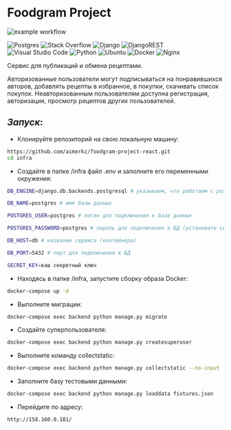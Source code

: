 # Foodgram Project

![example workflow](https://github.com/aimerkz/foodgram-project-react/actions/workflows/foodgram_workflow.yml/badge.svg)

![Postgres](https://img.shields.io/badge/postgres-%23316192.svg?style=for-the-badge&logo=postgresql&logoColor=white)
![Stack Overflow](https://img.shields.io/badge/-Stackoverflow-FE7A16?style=for-the-badge&logo=stack-overflow&logoColor=white)
![Django](https://img.shields.io/badge/django-%23092E20.svg?style=for-the-badge&logo=django&logoColor=white)
![DjangoREST](https://img.shields.io/badge/DJANGO-REST-ff1709?style=for-the-badge&logo=django&logoColor=white&color=ff1709&labelColor=gray)
![Visual Studio Code](https://img.shields.io/badge/Visual%20Studio%20Code-0078d7.svg?style=for-the-badge&logo=visual-studio-code&logoColor=white)
![Python](https://img.shields.io/badge/python-3670A0?style=for-the-badge&logo=python&logoColor=ffdd54)
![Ubuntu](https://img.shields.io/badge/Ubuntu-E95420?style=for-the-badge&logo=ubuntu&logoColor=white)
![Docker](https://img.shields.io/badge/docker-%230db7ed.svg?style=for-the-badge&logo=docker&logoColor=white)
![Nginx](https://img.shields.io/badge/nginx-%23009639.svg?style=for-the-badge&logo=nginx&logoColor=white)


Cервис для публикаций и обмена рецептами.

Авторизованные пользователи могут подписываться на понравившихся авторов, добавлять рецепты в избранное, в покупки, скачивать список покупок. Неавторизованным пользователям доступна регистрация, авторизация, просмотр рецептов других пользователей.

## _Запуск_:
 - Клонируйте репозиторий на свою локальную машину:
```sh
https://github.com/aimerkz/foodgram-project-react.git
cd infra
```
 - Cоздайте в папке /infra файл .env и заполните его переменными окружения:
```sh
DB_ENGINE=django.db.backends.postgresql # указываем, что работаем c postgresql

DB_NAME=postgres # имя базы данных

POSTGRES_USER=postgres # логин для подключения к базе данных

POSTGRES_PASSWORD=postgres # пароль для подключения к БД (установите свой)

DB_HOST=db # название сервиса (контейнера)

DB_PORT=5432 # порт для подключения к БД

SECRET_KEY=ваш секретный ключ
```
- Находясь в папке /infra, запустите сборку образа Docker:
```sh
docker-compose up -d
```
- Выполните миграции:
```sh
docker-compose exec backend python manage.py migrate
```

- Создайте суперпользователя:
```sh
docker-compose exec backend python manage.py createsuperuser
```
- Выполните команду collectstatic:
```sh
docker-compose exec backend python manage.py collectstatic --no-input
```
- Заполните базу тестовыми данными:
```sh
docker-compose exec backend python manage.py loaddata fixtures.json
```
- Перейдите по адресу:
```sh
http://158.160.0.181/
```
